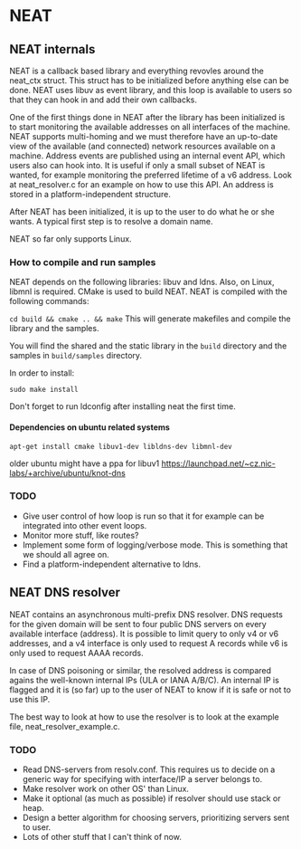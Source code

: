 # NEAT

## NEAT internals

NEAT is a callback based library and everything revovles around the neat_ctx
struct. This struct has to be initialized before anything else can be done. NEAT
uses libuv as event library, and this loop is available to users so that they
can hook in and add their own callbacks.

One of the first things done in NEAT after the library has been initialized is
to start monitoring the available addresses on all interfaces of the machine.
NEAT supports multi-homing and we must therefore have an up-to-date view of the
available (and connected) network resources available on a machine. Address
events are published using an internal event API, which users also can hook
into. It is useful if only a small subset of NEAT is wanted, for example
monitoring the preferred lifetime of a v6 address. Look at neat_resolver.c for
an example on how to use this API. An address is stored in a
platform-independent structure.

After NEAT has been initialized, it is up to the user to do what he or she
wants. A typical first step is to resolve a domain name.

NEAT so far only supports Linux.

### How to compile and run samples

NEAT depends on the following libraries: libuv and ldns. Also, on Linux, libmnl
is required. CMake is used to build NEAT. NEAT is compiled with the following
commands:

```cd build && cmake .. && make```
This will generate makefiles and compile the library and the samples.

You will find the shared and the static library in the `build` directory and the samples in `build/samples` directory.

In order to install:

```sudo make install```

Don't forget to run ldconfig after installing neat the first time.

#### Dependencies on ubuntu related systems
```apt-get install cmake libuv1-dev libldns-dev libmnl-dev```

older ubuntu might have a ppa for libuv1 https://launchpad.net/~cz.nic-labs/+archive/ubuntu/knot-dns


### TODO
* Give user control of how loop is run so that it for example can be integrated
  into other event loops.
* Monitor more stuff, like routes?
* Implement some form of logging/verbose mode. This is something that we should
  all agree on.
* Find a platform-independent alternative to ldns.

## NEAT DNS resolver

NEAT contains an asynchronous multi-prefix DNS resolver. DNS requests for the
given domain will be sent to four public DNS servers on every available
interface (address). It is possible to limit query to only v4 or v6 addresses,
and a v4 interface is only used to request A records while v6 is only used to
request AAAA records.

In case of DNS poisoning or similar, the resolved address is compared agains the
well-known internal IPs (ULA or IANA A/B/C). An internal IP is flagged and it is
(so far) up to the user of NEAT to know if it is safe or not to use this IP.

The best way to look at how to use the resolver is to look at the example file,
neat_resolver_example.c.

### TODO
* Read DNS-servers from resolv.conf. This requires us to decide on a generic way
  for specifying with interface/IP a server belongs to.
* Make resolver work on other OS' than Linux.
* Make it optional (as much as possible) if resolver should use stack or heap.
* Design a better algorithm for choosing servers, prioritizing servers sent to
  user.
* Lots of other stuff that I can't think of now.
